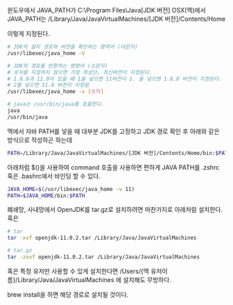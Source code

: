 윈도우에서 JAVA_PATH가 C:\Program Files\Java\[JDK 버전]
OSX(맥)에서 JAVA_PATH는 /Library/Java/JavaVirtualMachines/[JDK 버전]/Contents/Home

이렇게 지정된다.

```bash
# JDK의 설치 경로와 버전을 확인하는 명력어 (대문자)
/usr/libexec/java_home -V

# JDK의 경로를 반환하는 명령어 (소문자)
# 숫자를 지정하지 않으면 가장 최상단, 최신버전이 지정된다.
# 1.8.0과 11.0이 있을 떄 1을 넣으면 11버전이 1. 을 넣으면 1.8.0 버전이 지정된다.
# 2를 넣으면 11.0 버전이 지정됨
/usr/libexec/java_home -v [숫자]

# java는 /usr/bin/java를 호출한다.
java
/usr/bin/java
```

맥에서 자바 PATH를 넣을 때 대부분 JDK를 고정하고 JDK 경로 확인 후 아래와 같은 방식으로 작성하곤 하는데
```bash
PATH=/Library/Java/JavaVirtualMachines/[JDK 버전]/Contents/Home/bin:$PATH
```
아래처럼 $()을 사용하여 command 호출을 사용하면 편하게 JAVA PATH를 .zshrc 혹은 .bashrc에서 바인딩 할 수 있다.
```bash
JAVA_HOME=$(/usr/libexec/java_home -v 11)
PATH=$JAVA_HOME/bin:$PATH
```

폐쇄망, 사내망에서 OpenJDK를 tar.gz로 설치하려면 마찬가지로 아래처럼 설치한다.
혹은 
```bash
# tar
tar -xvf openjdk-11.0.2.tar /Library/Java/JavaVirtualMachines

# tar.gz
tar -zxvf openjdk-11.0.2.tar /Library/Java/JavaVirtualMachines
```

혹은 특정 유저만 사용할 수 있게 설치한다면 /Users/{맥 유저이름}/Library/Java/JavaVirtualMachines 에 설치해도 무방하다.

brew install을 하면 해당 경로로 설치될 것이다.


